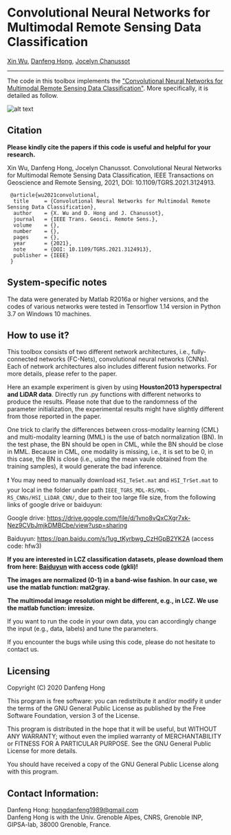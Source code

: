 # Convolutional Neural Networks for Multimodal Remote Sensing Data Classification

[Xin Wu](https://scholar.google.com/citations?user=XzV9xYIAAAAJ&hl=en), [Danfeng Hong](https://sites.google.com/view/danfeng-hong), [Jocelyn Chanussot](http://jocelyn-chanussot.net/)

___________

The code in this toolbox implements the ["Convolutional Neural Networks for Multimodal Remote Sensing Data Classification"](https://ieeexplore.ieee.org/abstract/document/9598903). More specifically, it is detailed as follow.

![alt text](./Motivation.png)


Citation
---------------------

**Please kindly cite the papers if this code is useful and helpful for your research.**

Xin Wu, Danfeng Hong, Jocelyn Chanussot. Convolutional Neural Networks for Multimodal Remote Sensing Data Classification, IEEE Transactions on Geoscience and Remote Sensing, 2021, DOI: 10.1109/TGRS.2021.3124913. 

     @article{wu2021convolutional,
      title     = {Convolutional Neural Networks for Multimodal Remote Sensing Data Classification},
      author    = {X. Wu and D. Hong and J. Chanussot},
      journal   = {IEEE Trans. Geosci. Remote Sens.}, 
      volume    = {},
      number    = {},
      pages     = {},
      year      = {2021},
      note      = {DOI: 10.1109/TGRS.2021.3124913},
      publisher = {IEEE}
     }

System-specific notes
---------------------
The data were generated by Matlab R2016a or higher versions, and the codes of various networks were tested in Tensorflow 1.14 version in Python 3.7 on Windows 10 machines.

How to use it?
---------------------
This toolbox consists of two different network architectures, i.e., fully-connected networks (FC-Nets), convolutional neural networks (CNNs). Each of network architectures also includes different fusion networks. For more details, please refer to the paper.

Here an example experiment is given by using **Houston2013 hyperspectral and LiDAR data**. Directly run .py functions with different networks to produce the results. Please note that due to the randomness of the parameter initialization, the experimental results might have slightly different from those reported in the paper.

One trick to clarify the differences between cross-modality learning (CML) and multi-modality learning (MML) is the use of batch normalization (BN). In the test phase, the BN should be open in CML, while the BN should be close in MML. Because in CML, one modality is missing, i.e., it is set to be 0, in this case, the BN is close (i.e., using the mean vaule obtained from the training samples), it would generate the bad inference.

:exclamation: You may need to manually download `HSI_TeSet.mat` and `HSI_TrSet.mat` to your local in the folder under path `IEEE_TGRS_MDL-RS/MDL-RS_CNNs/HSI_LiDAR_CNN/`, due to their too large file size, from the following links of google drive or baiduyun:

Google drive: https://drive.google.com/file/d/1vno8vQxCXgr7xk-Nez9CVbJmjkDMBCbe/view?usp=sharing

Baiduyun: https://pan.baidu.com/s/1ug_tKyrbwg_CzHGpB2YK2A (access code: hfw3)


**If you are interested in LCZ classification datasets, please download them from here: [Baiduyun](https://pan.baidu.com/s/1dYkaUm4JTjOWdtx79RsB6w) with access code (gkli)!**

**The images are normalized (0-1) in a band-wise fashion. In our case, we use the matlab function: mat2gray.**

**The multimodal image resolution might be different, e.g., in LCZ. We use the matlab function: imresize.**

If you want to run the code in your own data, you can accordingly change the input (e.g., data, labels) and tune the parameters.

If you encounter the bugs while using this code, please do not hesitate to contact us.

Licensing
---------

Copyright (C) 2020 Danfeng Hong

This program is free software: you can redistribute it and/or modify it under the terms of the GNU General Public License as published by the Free Software Foundation, version 3 of the License.

This program is distributed in the hope that it will be useful, but WITHOUT ANY WARRANTY; without even the implied warranty of MERCHANTABILITY or FITNESS FOR A PARTICULAR PURPOSE. See the GNU General Public License for more details.

You should have received a copy of the GNU General Public License along with this program.

Contact Information:
--------------------

Danfeng Hong: hongdanfeng1989@gmail.com<br>
Danfeng Hong is with the Univ. Grenoble Alpes, CNRS, Grenoble INP, GIPSA-lab, 38000 Grenoble, France.
